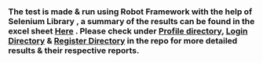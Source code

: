 ### The test is made & run using Robot Framework with the help of Selenium Library , a summary of the results can be found in the excel sheet [Here](https://github.com/ssawrav/edvora_automation/blob/master/EdvoraAutomationTestingAssesmentResults.xlsx)  . Please check under [Profile directory](https://github.com/ssawrav/edvora_automation/tree/master/profile), [Login Directory](https://github.com/ssawrav/edvora_automation/tree/master/login) & [Register Directory](https://github.com/ssawrav/edvora_automation/tree/master/register)  in the repo for more detailed results & their respective reports.